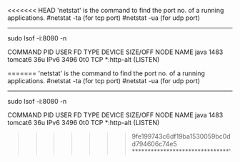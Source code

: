 <<<<<<< HEAD
'netstat' is the command to find the port no. of a running applications. 
#netstat -ta (for tcp port)
#netstat -ua (for udp port)
********************
sudo lsof -i:8080 -n

COMMAND  PID    USER   FD   TYPE DEVICE SIZE/OFF NODE NAME
java    1483 tomcat6   36u  IPv6   3496      0t0  TCP *:http-alt (LISTEN)

=======
'netstat' is the command to find the port no. of a running applications. 
#netstat -ta (for tcp port)
#netstat -ua (for udp port)
********************
sudo lsof -i:8080 -n

COMMAND  PID    USER   FD   TYPE DEVICE SIZE/OFF NODE NAME
java    1483 tomcat6   36u  IPv6   3496      0t0  TCP *:http-alt (LISTEN)

>>>>>>> 9fe199743c6df19ba1530059bc0dd794606c74e5
*******************************'